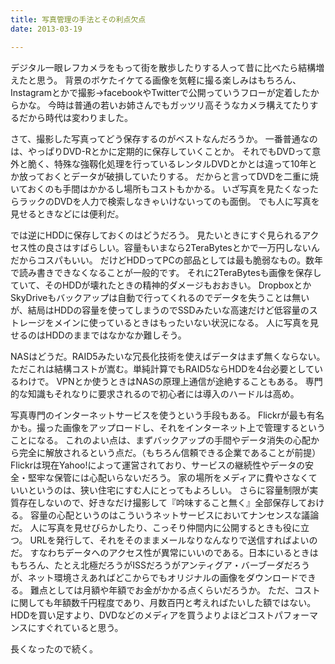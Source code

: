 ```yaml
---
title: 写真管理の手法とその利点欠点
date: 2013-03-19

---
```




デジタル一眼レフカメラをもって街を散歩したりする人って昔に比べたら結構増えたと思う。
背景のボケたイケてる画像を気軽に撮る楽しみはもちろん、Instagramとかで撮影→facebookやTwitterで公開っていうフローが定着したからかな。
今時は普通の若いお姉さんでもガッツリ高そうなカメラ構えてたりするだから時代は変わりました。

さて、撮影した写真ってどう保存するのがベストなんだろうか。
一番普通なのは、やっぱりDVD-Rとかに定期的に保存していくことか。
それでもDVDって意外と脆く、特殊な強靱化処理を行っているレンタルDVDとかとは違って10年とか放っておくとデータが破損していたりする。
だからと言ってDVDを二重に焼いておくのも手間はかかるし場所もコストもかかる。
いざ写真を見たくなったらラックのDVDを人力で検索しなきゃいけないってのも面倒。
でも人に写真を見せるときなどには便利だ。

では逆にHDDに保存しておくのはどうだろう。
見たいときにすぐ見られるアクセス性の良さはすばらしい。容量もいまなら2TeraBytesとかで一万円しないんだからコスパもいい。
だけどHDDってPCの部品としては最も脆弱なもの。数年で読み書きできなくなることが一般的です。
それに2TeraBytesも画像を保存していて、そのHDDが壊れたときの精神的ダメージもおおきい。
DropboxとかSkyDriveもバックアップは自動で行ってくれるのでデータを失うことは無いが、結局はHDDの容量を使ってしまうのでSSDみたいな高速だけど低容量のストレージをメインに使っているときはもったいない状況になる。
人に写真を見せるのはHDDのままではなかなか難しそう。

NASはどうだ。RAID5みたいな冗長化技術を使えばデータはまず無くならない。
ただこれは結構コストが嵩む。単純計算でもRAID5ならHDDを4台必要としているわけで。
VPNとか使うときはNASの原理上通信が途絶することもある。
専門的な知識もそれなりに要求されるので初心者には導入のハードルは高め。

写真専門のインターネットサービスを使うという手段もある。
Flickrが最も有名かも。撮った画像をアップロードし、それをインターネット上で管理するということになる。
これのよい点は、まずバックアップの手間やデータ消失の心配から完全に解放されるという点だ。（もちろん信頼できる企業であることが前提）
Flickrは現在Yahoo!によって運営されており、サービスの継続性やデータの安全・堅牢な保管には心配いらないだろう。
家の場所をメディアに費やさなくていいというのは、狭い住宅にすむ人にとってもよろしい。
さらに容量制限が実質存在しないので、好きなだけ撮影して『吟味すること無く』全部保存しておける。
容量の心配というのはこういうネットサービスにおいてナンセンスな議論だ。
人に写真を見せびらかしたり、こっそり仲間内に公開するときも役に立つ。
URLを発行して、それをそのままメールなりなんなりで送信すればよいのだ。
すなわちデータへのアクセス性が異常にいいのである。日本にいるときはもちろん、たとえ北極だろうがISSだろうがアンティグア・バーブーダだろうが、ネット環境さえあればどこからでもオリジナルの画像をダウンロードできる。
難点としては月額や年額でお金がかかる点くらいだろうか。
ただ、コストに関しても年額数千円程度であり、月数百円と考えればたいした額ではない。
HDDを買い足すより、DVDなどのメディアを買うよりよほどコストパフォーマンスにすぐれていると思う。

長くなったので続く。
